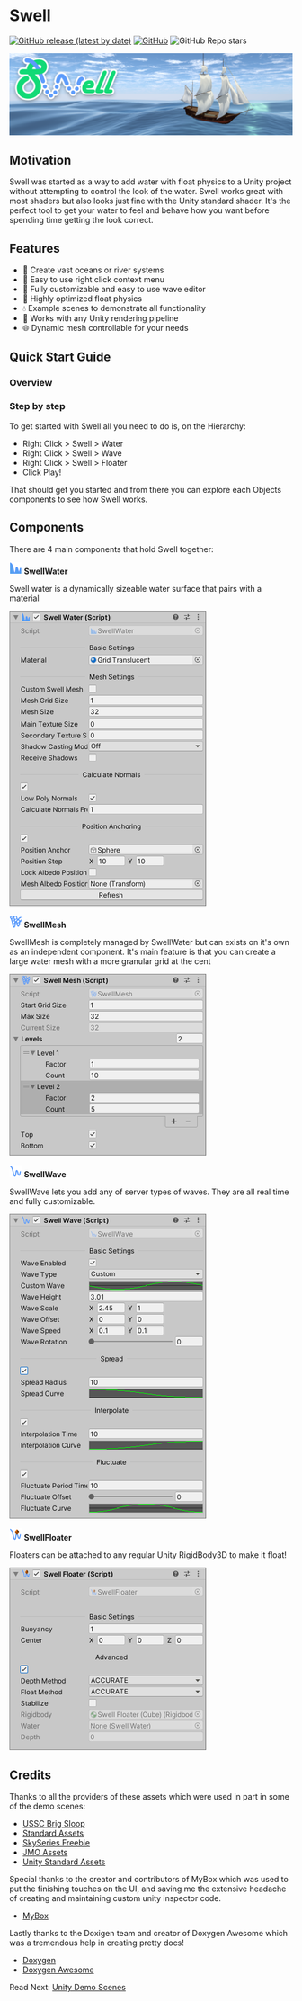 #  Swell

[![GitHub release (latest by date)](https://img.shields.io/github/v/release/jothepro/doxygen-awesome-css)](https://github.com/TinyPHX/Swell/releases/latest)
[![GitHub](https://img.shields.io/github/license/jothepro/doxygen-awesome-css)](https://github.com/jothepro/doxygen-awesome-css/blob/main/LICENSE)
![GitHub Repo stars](https://img.shields.io/github/stars/jothepro/doxygen-awesome-css)

![](docs/images/banner.png)

## Motivation

Swell was started as a way to add water with float physics to a Unity project without attempting to control the look of the water. Swell works great with most shaders but also looks just fine with the Unity standard shader. It's the perfect tool to get your water to feel and behave how you want before spending time getting the look correct. 

## Features

- 🌅 Create vast oceans or river systems
- 🧜 Easy to use right click context menu
- 🌊 Fully customizable and easy to use wave editor 
- 🌈 Highly optimized float physics
- 💧 Example scenes to demonstrate all functionality  
- 🧴 Works with any Unity rendering pipeline
- 🌐 Dynamic mesh controllable for your needs

## Quick Start Guide

### Overview

### Step by step

To get started with Swell all you need to do is, on the Hierarchy:
 - Right Click > Swell > Water
 - Right Click > Swell > Wave
 - Right Click > Swell > Floater
 - Click Play!

That should get you started and from there you can explore each Objects components 
to see how Swell works.

## Components

There are 4 main components that hold Swell together:

![](docs/images/swell_water_icon_22.png) **SwellWater** 

Swell water is a dynamically sizeable water surface that pairs with a material  

![](docs/images/component_swell_water.png)

![](docs/images/swell_mesh_icon_22.png) **SwellMesh**

SwellMesh is completely managed by SwellWater but can exists on it's own as an independent 
component. It's main feature is that you can create a large water mesh with a more granular 
grid at the cent 

![](docs/images/component_swell_mesh.png)

![](docs/images/swell_wave_icon_22.png) **SwellWave**

SwellWave lets you add any of server types of waves. They are all real time and fully customizable. 

![](docs/images/component_swell_wave.png)

![](docs/images/swell_floater_icon_22.png) **SwellFloater**

Floaters can be attached to any regular Unity RigidBody3D to make it float!

![](docs/images/component_swell_floater.png)

[//]: # (###Scripting Interface)

[//]: # ()
[//]: # (//Link to classes)

[//]: # (#### Scripts Examples)

[//]: # ()
[//]: # (TODO)

## Credits

Thanks to all the providers of these assets which were used in part in some of the demo scenes:

- [USSC Brig Sloop](https://assetstore.unity.com/packages/3d/vehicles/sea/brig-sloop-sailing-ship-77862)
- [Standard Assets](https://assetstore.unity.com/packages/essentials/asset-packs/standard-assets-for-unity-2018-4-32351)
- [SkySeries Freebie](https://assetstore.unity.com/packages/2d/textures-materials/sky/skybox-series-free-103633)
- [JMO Assets](https://assetstore.unity.com/packages/vfx/shaders/toony-colors-pro-2-8105#content)
- [Unity Standard Assets](https://docs.unity3d.com/530/Documentation/Manual/HOWTO-Water.html)

Special thanks to the creator and contributors of MyBox which was used to put the finishing touches on the UI, and saving me the  extensive headache of creating and maintaining custom unity inspector code. 

- [MyBox](https://github.com/Deadcows/MyBox)

Lastly thanks to the Doxigen team and creator of Doxygen Awesome which was a tremendous help in creating pretty docs!
- [Doxygen](https://www.doxygen.nl/index.html)
- [Doxygen Awesome](https://jothepro.github.io/doxygen-awesome-css/)

<span class="next_section_button">

Read Next: [Unity Demo Scenes](docs/demos.md)
</span>



